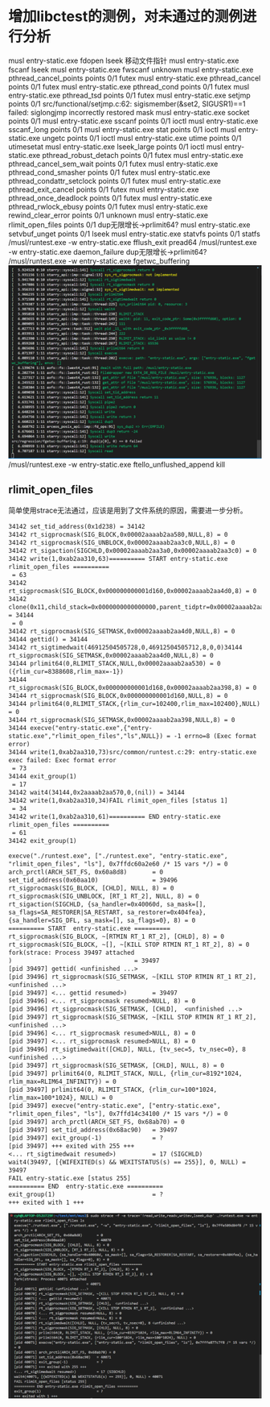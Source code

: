# 增加libctest的测例，对未通过的测例进行分析

musl entry-static.exe fdopen lseek 移动文件指针
musl entry-static.exe fscanf lseek
musl entry-static.exe fwscanf unknown
musl entry-static.exe pthread_cancel_points points 0/1 futex
musl entry-static.exe pthread_cancel points 0/1 futex
musl entry-static.exe pthread_cond points 0/1 futex
musl entry-static.exe pthread_tsd points 0/1 futex
musl entry-static.exe setjmp points 0/1 src/functional/setjmp.c:62: sigismember(&set2, SIGUSR1)==1 failed: siglongjmp incorrectly restored mask
musl entry-static.exe socket points 0/1
musl entry-static.exe sscanf points 0/1 ioctl
musl entry-static.exe sscanf_long points 0/1
musl entry-static.exe stat points 0/1 ioctl
musl entry-static.exe ungetc points 0/1 ioctl
musl entry-static.exe utime points 0/1 utimesetat
musl entry-static.exe lseek_large points 0/1 ioctl
musl entry-static.exe pthread_robust_detach points 0/1 futex
musl entry-static.exe pthread_cancel_sem_wait points 0/1 futex
musl entry-static.exe pthread_cond_smasher points 0/1 futex
musl entry-static.exe pthread_condattr_setclock points 0/1 futex
musl entry-static.exe pthread_exit_cancel points 0/1 futex
musl entry-static.exe pthread_once_deadlock points 0/1 futex
musl entry-static.exe pthread_rwlock_ebusy points 0/1 futex
musl entry-static.exe rewind_clear_error points 0/1 unknown
musl entry-static.exe rlimit_open_files points 0/1 dup无限增长->prlimit64? 
musl entry-static.exe setvbuf_unget points 0/1 lseek
musl entry-static.exe statvfs points 0/1 statfs 
/musl/runtest.exe -w entry-static.exe fflush_exit pread64
/musl/runtest.exe -w entry-static.exe daemon_failure dup无限增长->prlimit64? 
/musl/runtest.exe -w entry-static.exe fgetwc_buffering
![alt text](image-14.png)
/musl/runtest.exe -w entry-static.exe ftello_unflushed_append kill

## rlimit_open_files

简单使用strace无法通过，应该是用到了文件系统的原因，需要进一步分析。

```shell
34142 set_tid_address(0x1d238) = 34142
34142 rt_sigprocmask(SIG_BLOCK,0x00002aaaab2aa580,NULL,8) = 0
34142 rt_sigprocmask(SIG_UNBLOCK,0x00002aaaab2aa3c0,NULL,8) = 0
34142 rt_sigaction(SIGCHLD,0x00002aaaab2aa3a0,0x00002aaaab2aa3c0) = 0
34142 write(1,0xab2aa310,63)========== START entry-static.exe rlimit_open_files ==========
 = 63
34142 rt_sigprocmask(SIG_BLOCK,0x000000000001d160,0x00002aaaab2aa4d0,8) = 0
34142 clone(0x11,child_stack=0x0000000000000000,parent_tidptr=0x00002aaaab2aa4d0,tls=0x0000000000000008,child_tidptr=0x0000000000000000) = 34144
 = 0
34142 rt_sigprocmask(SIG_SETMASK,0x00002aaaab2aa4d0,NULL,8) = 0
34144 gettid() = 34144
34142 rt_sigtimedwait(46912504505728,0,46912504505712,8,0,0)34144 rt_sigprocmask(SIG_SETMASK,0x00002aaaab2aa4d0,NULL,8) = 0
34144 prlimit64(0,RLIMIT_STACK,NULL,0x00002aaaab2aa530) = 0 ({rlim_cur=8388608,rlim_max=-1})
34144 rt_sigprocmask(SIG_BLOCK,0x000000000001d168,0x00002aaaab2aa398,8) = 0
34144 rt_sigprocmask(SIG_BLOCK,0x000000000001d160,NULL,8) = 0
34144 prlimit64(0,RLIMIT_STACK,{rlim_cur=102400,rlim_max=102400},NULL) = 0
34144 rt_sigprocmask(SIG_SETMASK,0x00002aaaab2aa398,NULL,8) = 0
34144 execve("entry-static.exe",{"entry-static.exe","rlimit_open_files","ls",NULL}) = -1 errno=8 (Exec format error)
34144 write(1,0xab2aa310,73)src/common/runtest.c:29: entry-static.exe exec failed: Exec format error
 = 73
34144 exit_group(1)
 = 17
34142 wait4(34144,0x2aaaab2aa570,0,(nil)) = 34144
34142 write(1,0xab2aa310,34)FAIL rlimit_open_files [status 1]
 = 34
34142 write(1,0xab2aa310,61)========== END entry-static.exe rlimit_open_files ==========
 = 61
34142 exit_group(1)
```

```shell
execve("./runtest.exe", ["./runtest.exe", "entry-static.exe", "rlimit_open_files", "ls"], 0x7ffdc60a2e60 /* 15 vars */) = 0
arch_prctl(ARCH_SET_FS, 0x60a8d8)       = 0
set_tid_address(0x60aa10)               = 39496
rt_sigprocmask(SIG_BLOCK, [CHLD], NULL, 8) = 0
rt_sigprocmask(SIG_UNBLOCK, [RT_1 RT_2], NULL, 8) = 0
rt_sigaction(SIGCHLD, {sa_handler=0x40060d, sa_mask=[], sa_flags=SA_RESTORER|SA_RESTART, sa_restorer=0x404fea}, {sa_handler=SIG_DFL, sa_mask=[], sa_flags=0}, 8) = 0
========== START  entry-static.exe ==========
rt_sigprocmask(SIG_BLOCK, ~[RTMIN RT_1 RT_2], [CHLD], 8) = 0
rt_sigprocmask(SIG_BLOCK, ~[], ~[KILL STOP RTMIN RT_1 RT_2], 8) = 0
fork(strace: Process 39497 attached
)                                  = 39497
[pid 39497] gettid( <unfinished ...>
[pid 39496] rt_sigprocmask(SIG_SETMASK, ~[KILL STOP RTMIN RT_1 RT_2],  <unfinished ...>
[pid 39497] <... gettid resumed>)       = 39497
[pid 39496] <... rt_sigprocmask resumed>NULL, 8) = 0
[pid 39496] rt_sigprocmask(SIG_SETMASK, [CHLD],  <unfinished ...>
[pid 39497] rt_sigprocmask(SIG_SETMASK, ~[KILL STOP RTMIN RT_1 RT_2],  <unfinished ...>
[pid 39496] <... rt_sigprocmask resumed>NULL, 8) = 0
[pid 39497] <... rt_sigprocmask resumed>NULL, 8) = 0
[pid 39496] rt_sigtimedwait([CHLD], NULL, {tv_sec=5, tv_nsec=0}, 8 <unfinished ...>
[pid 39497] rt_sigprocmask(SIG_SETMASK, [CHLD], NULL, 8) = 0
[pid 39497] prlimit64(0, RLIMIT_STACK, NULL, {rlim_cur=8192*1024, rlim_max=RLIM64_INFINITY}) = 0
[pid 39497] prlimit64(0, RLIMIT_STACK, {rlim_cur=100*1024, rlim_max=100*1024}, NULL) = 0
[pid 39497] execve("entry-static.exe", ["entry-static.exe", "rlimit_open_files", "ls"], 0x7ffd14c34100 /* 15 vars */) = 0
[pid 39497] arch_prctl(ARCH_SET_FS, 0x68ab70) = 0
[pid 39497] set_tid_address(0x68ac90)   = 39497
[pid 39497] exit_group(-1)              = ?
[pid 39497] +++ exited with 255 +++
<... rt_sigtimedwait resumed>)          = 17 (SIGCHLD)
wait4(39497, [{WIFEXITED(s) && WEXITSTATUS(s) == 255}], 0, NULL) = 39497
FAIL entry-static.exe [status 255]
========== END  entry-static.exe ==========
exit_group(1)                           = ?
+++ exited with 1 +++
```

![alt text](image-15.png)